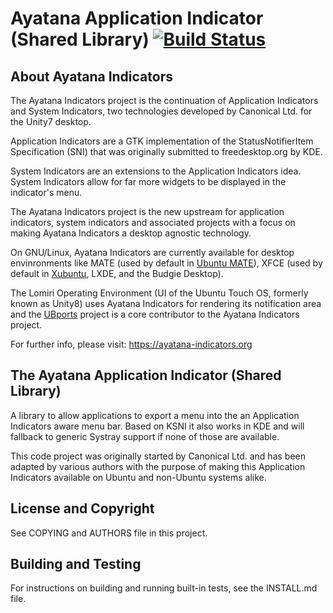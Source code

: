 # Ayatana Application Indicator (Shared Library) [![Build Status](https://api.travis-ci.com/AyatanaIndicators/libayatana-appindicator.svg)](https://travis-ci.com/github/AyatanaIndicators/libayatana-appindicator)

## About Ayatana Indicators

The Ayatana Indicators project is the continuation of Application
Indicators and System Indicators, two technologies developed by Canonical
Ltd. for the Unity7 desktop.

Application Indicators are a GTK implementation of the StatusNotifierItem
Specification (SNI) that was originally submitted to freedesktop.org by
KDE.

System Indicators are an extensions to the Application Indicators idea.
System Indicators allow for far more widgets to be displayed in the
indicator's menu.

The Ayatana Indicators project is the new upstream for application
indicators, system indicators and associated projects with a focus on
making Ayatana Indicators a desktop agnostic technology.

On GNU/Linux, Ayatana Indicators are currently available for desktop
envinronments like MATE (used by default in [Ubuntu
MATE](https://ubuntu-mate.com)), XFCE (used by default in
[Xubuntu](https://bluesabre.org/2021/02/25/xubuntu-21-04-progress-update/),
LXDE, and the Budgie Desktop).

The Lomiri Operating Environment (UI of the Ubuntu Touch OS, formerly
known as Unity8) uses Ayatana Indicators for rendering its notification
area and the [UBports](https://ubports.com) project is a core contributor
to the Ayatana Indicators project.

For further info, please visit:
https://ayatana-indicators.org

## The Ayatana Application Indicator (Shared Library)

A library to allow applications to export a menu into the an Application
Indicators aware menu bar. Based on KSNI it also works in KDE and will
fallback to generic Systray support if none of those are available.

This code project was originally started by Canonical Ltd. and has been
adapted by various authors with the purpose of making this Application
Indicators available on Ubuntu and non-Ubuntu systems alike.

## License and Copyright

See COPYING and AUTHORS file in this project.

## Building and Testing

For instructions on building and running built-in tests, see the INSTALL.md file.
